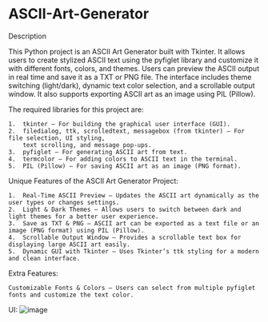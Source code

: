 # ASCII-Art-Generator

Description 

This Python project is an ASCII Art Generator built with Tkinter. It allows users to create stylized ASCII text using the pyfiglet library and customize it with different fonts, colors, and themes. Users can preview the ASCII output in real time and save it as a TXT or PNG file. The interface includes theme switching (light/dark), dynamic text color selection, and a scrollable output window. It also supports exporting ASCII art as an image using PIL (Pillow).

The required libraries for this project are:

	1.	tkinter – For building the graphical user interface (GUI).
	2.	filedialog, ttk, scrolledtext, messagebox (from tkinter) – For file selection, UI styling, 
 		text scrolling, and message pop-ups.
	3.	pyfiglet – For generating ASCII art from text.
	4.	termcolor – For adding colors to ASCII text in the terminal.
	5.	PIL (Pillow) – For saving ASCII art as an image (PNG format).

Unique Features of the ASCII Art Generator Project:

	1.	Real-Time ASCII Preview – Updates the ASCII art dynamically as the user types or changes settings.
	2.	Light & Dark Themes – Allows users to switch between dark and light themes for a better user experience.
	3.	Save as TXT & PNG – ASCII art can be exported as a text file or an image (PNG format) using PIL (Pillow).
	4.	Scrollable Output Window – Provides a scrollable text box for displaying large ASCII art easily.
	5.	Dynamic GUI with Tkinter – Uses Tkinter’s ttk styling for a modern and clean interface.

Extra Features:

	Customizable Fonts & Colors – Users can select from multiple pyfiglet fonts and customize the text color.

UI:
![image](https://github.com/user-attachments/assets/789fd01d-c5ca-47f3-9b65-75ebd6260b24)
